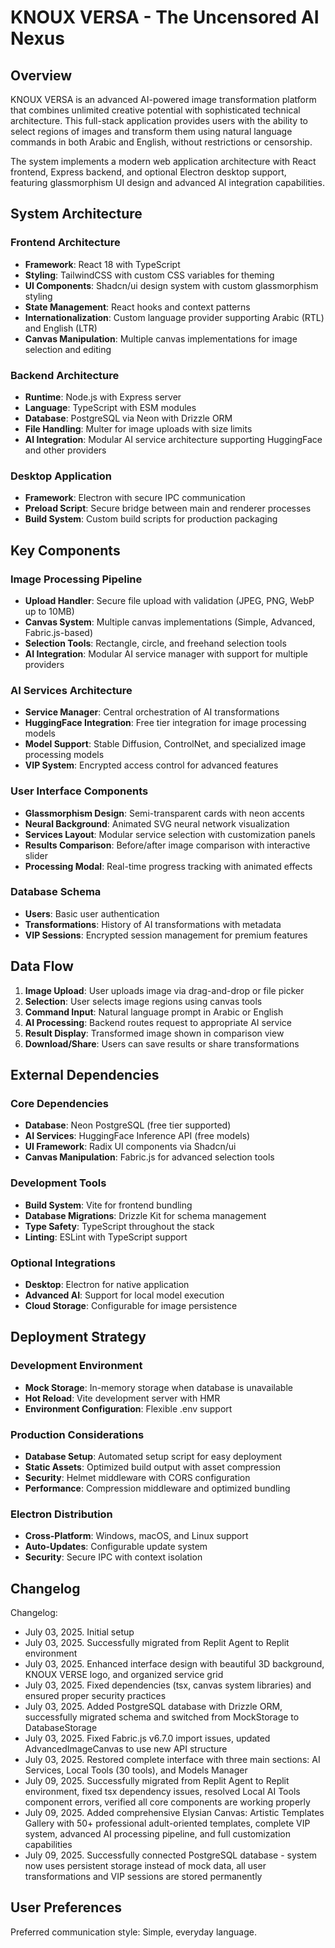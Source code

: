 # KNOUX VERSA - The Uncensored AI Nexus

## Overview

KNOUX VERSA is an advanced AI-powered image transformation platform that combines unlimited creative potential with sophisticated technical architecture. This full-stack application provides users with the ability to select regions of images and transform them using natural language commands in both Arabic and English, without restrictions or censorship.

The system implements a modern web application architecture with React frontend, Express backend, and optional Electron desktop support, featuring glassmorphism UI design and advanced AI integration capabilities.

## System Architecture

### Frontend Architecture
- **Framework**: React 18 with TypeScript
- **Styling**: TailwindCSS with custom CSS variables for theming
- **UI Components**: Shadcn/ui design system with custom glassmorphism styling
- **State Management**: React hooks and context patterns
- **Internationalization**: Custom language provider supporting Arabic (RTL) and English (LTR)
- **Canvas Manipulation**: Multiple canvas implementations for image selection and editing

### Backend Architecture
- **Runtime**: Node.js with Express server
- **Language**: TypeScript with ESM modules
- **Database**: PostgreSQL via Neon with Drizzle ORM
- **File Handling**: Multer for image uploads with size limits
- **AI Integration**: Modular AI service architecture supporting HuggingFace and other providers

### Desktop Application
- **Framework**: Electron with secure IPC communication
- **Preload Script**: Secure bridge between main and renderer processes
- **Build System**: Custom build scripts for production packaging

## Key Components

### Image Processing Pipeline
- **Upload Handler**: Secure file upload with validation (JPEG, PNG, WebP up to 10MB)
- **Canvas System**: Multiple canvas implementations (Simple, Advanced, Fabric.js-based)
- **Selection Tools**: Rectangle, circle, and freehand selection tools
- **AI Integration**: Modular AI service manager with support for multiple providers

### AI Services Architecture
- **Service Manager**: Central orchestration of AI transformations
- **HuggingFace Integration**: Free tier integration for image processing models
- **Model Support**: Stable Diffusion, ControlNet, and specialized image processing models
- **VIP System**: Encrypted access control for advanced features

### User Interface Components
- **Glassmorphism Design**: Semi-transparent cards with neon accents
- **Neural Background**: Animated SVG neural network visualization
- **Services Layout**: Modular service selection with customization panels
- **Results Comparison**: Before/after image comparison with interactive slider
- **Processing Modal**: Real-time progress tracking with animated effects

### Database Schema
- **Users**: Basic user authentication
- **Transformations**: History of AI transformations with metadata
- **VIP Sessions**: Encrypted session management for premium features

## Data Flow

1. **Image Upload**: User uploads image via drag-and-drop or file picker
2. **Selection**: User selects image regions using canvas tools
3. **Command Input**: Natural language prompt in Arabic or English
4. **AI Processing**: Backend routes request to appropriate AI service
5. **Result Display**: Transformed image shown in comparison view
6. **Download/Share**: Users can save results or share transformations

## External Dependencies

### Core Dependencies
- **Database**: Neon PostgreSQL (free tier supported)
- **AI Services**: HuggingFace Inference API (free models)
- **UI Framework**: Radix UI components via Shadcn/ui
- **Canvas Manipulation**: Fabric.js for advanced selection tools

### Development Tools
- **Build System**: Vite for frontend bundling
- **Database Migrations**: Drizzle Kit for schema management
- **Type Safety**: TypeScript throughout the stack
- **Linting**: ESLint with TypeScript support

### Optional Integrations
- **Desktop**: Electron for native application
- **Advanced AI**: Support for local model execution
- **Cloud Storage**: Configurable for image persistence

## Deployment Strategy

### Development Environment
- **Mock Storage**: In-memory storage when database is unavailable
- **Hot Reload**: Vite development server with HMR
- **Environment Configuration**: Flexible .env support

### Production Considerations
- **Database Setup**: Automated setup script for easy deployment
- **Static Assets**: Optimized build output with asset compression
- **Security**: Helmet middleware with CORS configuration
- **Performance**: Compression middleware and optimized bundling

### Electron Distribution
- **Cross-Platform**: Windows, macOS, and Linux support
- **Auto-Updates**: Configurable update system
- **Security**: Secure IPC with context isolation

## Changelog

Changelog:
- July 03, 2025. Initial setup
- July 03, 2025. Successfully migrated from Replit Agent to Replit environment
- July 03, 2025. Enhanced interface design with beautiful 3D background, KNOUX VERSE logo, and organized service grid
- July 03, 2025. Fixed dependencies (tsx, canvas system libraries) and ensured proper security practices
- July 03, 2025. Added PostgreSQL database with Drizzle ORM, successfully migrated schema and switched from MockStorage to DatabaseStorage
- July 03, 2025. Fixed Fabric.js v6.7.0 import issues, updated AdvancedImageCanvas to use new API structure
- July 03, 2025. Restored complete interface with three main sections: AI Services, Local Tools (30 tools), and Models Manager
- July 09, 2025. Successfully migrated from Replit Agent to Replit environment, fixed tsx dependency issues, resolved Local AI Tools component errors, verified all core components are working properly
- July 09, 2025. Added comprehensive Elysian Canvas: Artistic Templates Gallery with 50+ professional adult-oriented templates, complete VIP system, advanced AI processing pipeline, and full customization capabilities
- July 09, 2025. Successfully connected PostgreSQL database - system now uses persistent storage instead of mock data, all user transformations and VIP sessions are stored permanently

## User Preferences

Preferred communication style: Simple, everyday language.